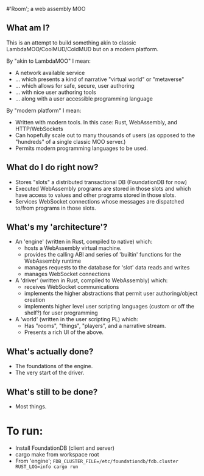 #'Room'; a web assembly MOO

## What am I?

This is an attempt to build something akin to classic LambdaMOO/CoolMUD/ColdMUD but on a modern platform.

By "akin to LambdaMOO" I mean:

* A network available service 
* ... which presents a kind of narrative "virtual world" or "metaverse"
* ... which allows for safe, secure, user authoring
* ... with nice user authoring tools
* ... along with a user accessible programming language

By "modern platform" I mean:

* Written with modern tools. In this case: Rust, WebAssembly, and HTTP/WebSockets
* Can hopefully scale out to many thousands of users (as opposed to the "hundreds" of a single classic MOO server.)
* Permits modern programming languages to be used.

## What do I do right now?

* Stores "slots" a distributed transactional DB (FoundationDB for now)
* Executed WebAssembly programs are stored in those slots and which have access to values and other programs stored in those slots.
* Services WebSocket connections whose messages are dispatched to/from programs in those slots.

## What's my 'architecture'?

* An 'engine' (written in Rust, compiled to native) which:
  * hosts a WebAssembly virtual machine.
  * provides the calling ABI and series of 'builtin' functions for the WebAssembly runtime
  * manages requests to the database for 'slot' data reads and writes
  * manages WebSocket connections
* A 'driver' (written in Rust, compiled to WebAssembly) which:
  * receives WebSocket communications
  * implements the higher abstractions that permit user authoring/object creation
  * implements higher level user scripting languages (custom or off the shelf?) for user programming
* A 'world' (written in the user scripting PL) which:
  * Has "rooms", "things", "players", and a narrative stream.
  * Presents a rich UI of the above.

## What's actually done?

* The foundations of the engine.
* The very start of the driver.

## What's still to be done?

* Most things.

# To run:

 * Install FoundationDB (client and server)
 * cargo make from workspace root
 * From 'engine'; `FDB_CLUSTER_FILE=/etc/foundationdb/fdb.cluster RUST_LOG=info cargo run`
